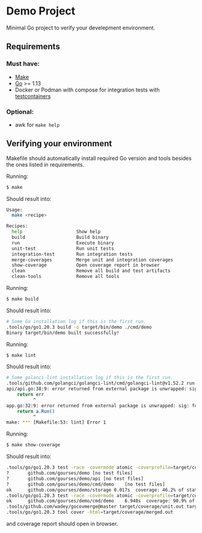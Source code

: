 # Demo Project
Minimal Go project to verify your develepment environment.

## Requirements

### Must have:
- [Make](https://www.gnu.org/software/make/)
- [Go](https://go.dev/) >= 1.13
- Docker or Podman with compose for integration tests with [testcontainers](https://golang.testcontainers.org/)

### Optional:
- awk for `make help`

## Verifying your environment

Makefile should automatically install required Go version and tools besides the ones listed in requirements.

Running:
```sh
$ make
```
Should result into:
```sh
Usage:
  make <recipe>

Recipes:
  help                    Show help
  build                   Build binary
  run                     Execute binary
  unit-test               Run unit tests
  integration-test        Run integration tests
  merge-coverages         Merge unit and integration coverages
  show-coverage           Open coverage report in browser
  clean                   Remove all build and test artifacts
  clean-tools             Remove all tools
```

Running:
```sh
$ make build
```
Should result into:
```sh
# Some Go installation log if this is the first run.
.tools/go/go1.20.3 build -o target/bin/demo ./cmd/demo
Binary target/bin/demo built successfully!
```

Running:
```sh
$ make lint
```

Should result into:
```sh
# Some golanci-lint installation log if this is the first run.
.tools/github.com/golangci/golangci-lint/cmd/golangci-lint@v1.52.2 run
api/api.go:38:9: error returned from external package is unwrapped: sig: func (*net/http.Server).ListenAndServe() error (wrapcheck)
	return err
	      ^
app.go:32:9: error returned from external package is unwrapped: sig: func (*github.com/gourses/demo/api.API).Run() error (wrapcheck)
	return a.Run()
	      ^
make: *** [Makefile:53: lint] Error 1
```

Running:
```sh
$ make show-coverage
```

Should result into:
```sh
.tools/go/go1.20.3 test -race -covermode atomic -coverprofile=target/coverage/unit.out ./...
?   	github.com/gourses/demo	[no test files]
?   	github.com/gourses/demo/api	[no test files]
?   	github.com/gourses/demo/cmd/demo	[no test files]
ok  	github.com/gourses/demo/storage	0.017s	coverage: 46.2% of statements
.tools/go/go1.20.3 test -race -covermode atomic -coverprofile=target/coverage/integration.out -tags=integration -coverpkg=github.com/gourses/demo,github.com/gourses/demo/api,github.com/gourses/demo/cmd/demo,github.com/gourses/demo/storage ./cmd/demo
ok  	github.com/gourses/demo/cmd/demo	6.940s	coverage: 90.9% of statements in github.com/gourses/demo, github.com/gourses/demo/api, github.com/gourses/demo/cmd/demo, github.com/gourses/demo/storage
.tools/github.com/wadey/gocovmerge@master target/coverage/unit.out target/coverage/integration.out > target/coverage/merged.out
.tools/go/go1.20.3 tool cover -html=target/coverage/merged.out
```
and coverage report should open in browser.